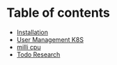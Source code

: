 # Table of contents

* [Installation](README.md)
* [User Management K8S](user-management-k8s.md)
* [milli cpu](milli-cpu.md)
* [Todo Research](todo-research.md)
